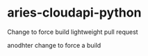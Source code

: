 # aries-cloudapi-python

Change to force build
lightweight pull request

anodhter change to force a build
